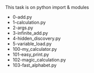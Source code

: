 This task is on python import & modules

- 0-add.py
- 1-calculation.py
- 2-args.py
- 3-infinite_add.py
- 4-hidden_discovery.py
- 5-variable_load.py
- 100-my_calculator.py
- 101-easy_print.py
- 102-magic_calculation.py
- 103-fast_alphabet.py
